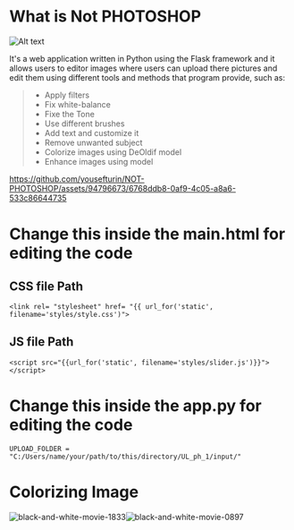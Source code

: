 # What is  **Not PHOTOSHOP**
<img title="a title" alt="Alt text" src="code/static/images/img_icons.png">

It's a web application written in Python using the Flask framework and it allows users to editor images where users can upload there pictures and edit them using different tools and methods that program provide, such as:
> 
>- Apply filters
>- Fix white-balance
>- Fixe the Tone
>- Use different brushes
>- Add text and customize it 
>- Remove unwanted subject
>- Colorize images using DeOldif model
>- Enhance images using  model

https://github.com/yousefturin/NOT-PHOTOSHOP/assets/94796673/6768ddb8-0af9-4c05-a8a6-533c86644735



# Change this inside the **main.html** for editing the code
## CSS file Path
```
<link rel= "stylesheet" href= "{{ url_for('static', filename='styles/style.css')">
```            
## JS file Path     
```
<script src="{{url_for('static', filename='styles/slider.js')}}"></script>                    
```            
# Change this inside the **app.py** for editing the code
```
UPLOAD_FOLDER =  "C:/Users/name/your/path/to/this/directory/UL_ph_1/input/"
```
# Colorizing Image
![black-and-white-movie-1833](https://github.com/yousefturin/NOT-PHOTOSHOP/assets/94796673/cbef1eb3-fd5e-47d0-ac33-bb1f4afba58d)![black-and-white-movie-0897](https://github.com/yousefturin/NOT-PHOTOSHOP/assets/94796673/1f8cb417-3be3-4622-92ed-4972eb2c2a19)


